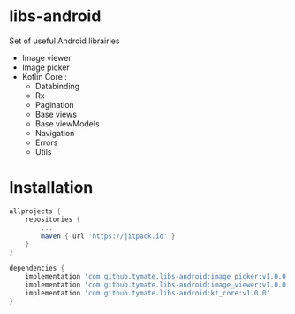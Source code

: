 # libs-android
Set of useful Android librairies

- Image viewer
- Image picker
- Kotlin Core :
    - Databinding
    - Rx
    - Pagination
    - Base views
    - Base viewModels
    - Navigation
    - Errors
    - Utils
    
# Installation

```gradle
allprojects {
    repositories {
	    ...
		maven { url 'https://jitpack.io' }
	}
}
```

```gradle
dependencies {
    implementation 'com.github.tymate.libs-android:image_picker:v1.0.0'
    implementation 'com.github.tymate.libs-android:image_viewer:v1.0.0'
    implementation 'com.github.tymate.libs-android:kt_core:v1.0.0'
}
```
